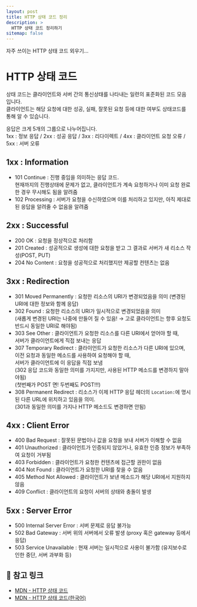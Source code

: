 ```yaml
---
layout: post
title: HTTP 상태 코드 정리
description: >
  HTTP 상태 코드 정리하기
sitemap: false
---
```


자주 쓰이는 HTTP 상태 코드 외우기...

# HTTP 상태 코드

상태 코드는 클라이언트와 서버 간의 통신상태를 나타내는 일련의 표준화된 코드 모음 입니다.
<br>
클라이언트는 해당 요청에 대한 성공, 실패, 잘못된 요청 등에 대한 여부도 상태코드를 통해 알 수 있습니다.

응답은 크게 5개의 그룹으로 나누어집니다.
<br>
1xx : 정보 응답 / 2xx : 성공 응답 / 3xx : 리다이렉트 / 4xx : 클라이언트 요청 오류 / 5xx : 서버 오류

## 1xx : Information

- 101 Continue : 진행 중임을 의미하는 응답 코드.
  <br> 현재까지의 진행상태에 문제가 없고, 클라이언트가 계속 요청하거나 이미 요청 완료한 경우 무시해도 됨을 알려줌
- 102 Processing : 서버가 요청을 수신하였으며 이를 처리하고 있지만, 아직 제대로된 응답을 알려줄 수 없음을 알려줌

## 2xx : Successful

- 200 OK : 요청을 정상적으로 처리함
- 201 Created : 성공적으로 생성에 대한 요청을 받고 그 결과로 서버가 새 리소스 작성(POST, PUT)
- 204 No Content : 요청을 성공적으로 처리했지만 제공할 컨텐츠는 없음

## 3xx : Redirection

- 301 Moved Permanently : 요청한 리소스의 URI가 변경되었음을 의미 (변경된 URI에 대한 정보와 함께 응답)
- 302 Found : 요청한 리소스의 URI가 일시적으로 변경되었음을 의미
  <br> (새롭게 변경된 URI는 나중에 만들어 질 수 있음! → 고로 클라이언트는 향후 요청도 반드시 동일한 URI로 해야됨)
- 303 See Other : 클라이언트가 요청한 리소스를 다른 URI에서 얻어야 할 때,
  <br> 서버가 클라이언트에게 직접 보내는 응답
- 307 Temporary Redirect : 클라이언트가 요청한 리소스가 다른 URI에 있으며,
  <br> 이전 요청과 동일한 메소드를 사용하여 요청해야 할 때,
  <br> 서버가 클라이언트에 이 응답을 직접 보냄
  <br> (302 응답 코드와 동일한 의미를 가지지만, 사용된 HTTP 메소드를 변경하지 말아야됨)
  <br> (첫번째가 POST 면! 두번째도 POST!!!)
- 308 Permanent Redirect : 리소스가 이제 HTTP 응답 헤더의 `Location:`에 명시된 다른 URL에 위치하고 있음을 의미.
  <br> (301과 동일한 의미를 가지나 HTTP 메소드도 변경하면 안됨)

## 4xx : Client Error

- 400 Bad Request : 잘못된 문법이나 값을 요청을 보내 서버가 이해할 수 없음
- 401 Unauthorized : 클라이언트가 인증되지 않았거나, 유효한 인증 정보가 부족하여 요청이 거부됨
- 403 Forbidden : 클라이언트가 요청한 컨텐츠에 접근할 권한이 없음
- 404 Not Found : 클라이언트가 요청한 URI를 찾을 수 없음
- 405 Method Not Allowed : 클라이언트가 보낸 메소드가 해당 URI에서 지원하지 않음
- 409 Conflict : 클라이언트의 요청이 서버의 상태와 충돌이 발생

## 5xx : Server Error

- 500 Internal Server Error : 서버 문제로 응답 불가능
- 502 Bad Gateway : 서버 위의 서버에서 오류 발생 (proxy 혹은 gateway 등에서 응답)
- 503 Service Unavailable : 현재 서버는 일시적으로 사용이 불가함 (유지보수로 인한 중단, 서버 과부화 등)

## 🔖 참고 링크

- [MDN - HTTP 상태 코드](https://developer.mozilla.org/en-US/docs/Web/HTTP/Status)
- [MDN - HTTP 상태 코드(한국어)](https://developer.mozilla.org/ko/docs/Web/HTTP/Status)
